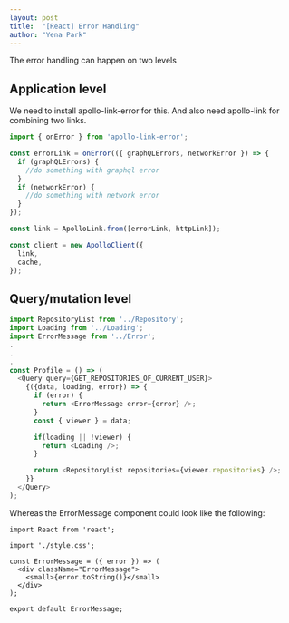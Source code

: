 ```yaml
---
layout: post
title:  "[React] Error Handling"
author: "Yena Park"
---
```


The error handling can happen on two levels

## Application level
We need to install apollo-link-error for this. And also need apollo-link for combining two links.
```javascript
import { onError } from 'apollo-link-error';

const errorLink = onError(({ graphQLErrors, networkError }) => {
  if (graphQLErrors) {
    //do something with graphql error
  }
  if (networkError) {
    //do something with network error
  }
});

const link = ApolloLink.from([errorLink, httpLink]);

const client = new ApolloClient({
  link,
  cache,
});
```

## Query/mutation level
```javascript
import RepositoryList from '../Repository';
import Loading from '../Loading';
import ErrorMessage from '../Error';
.
.
.
const Profile = () => (
  <Query query={GET_REPOSITORIES_OF_CURRENT_USER}>
    {({data, loading, error}) => {
      if (error) {
        return <ErrorMessage error={error} />;
      }
      const { viewer } = data;

      if(loading || !viewer) {
        return <Loading />;
      }

      return <RepositoryList repositories={viewer.repositories} />;
    }}
  </Query>
);
```
Whereas the ErrorMessage component could look like the following:
```
import React from 'react';

import './style.css';

const ErrorMessage = ({ error }) => (
  <div className="ErrorMessage">
    <small>{error.toString()}</small>
  </div>
);

export default ErrorMessage;
```
